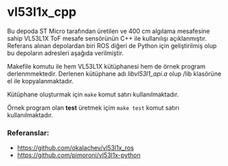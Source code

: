 # vl53l1x_cpp

Bu depoda ST Micro tarafından üretilen ve 400 cm algılama mesafesine sahip VL53L1X ToF mesafe sensörünün C++ ile kullanılışı açıklanmıştır. Referans alınan depolardan biri ROS diğeri de Python için geliştirilmiş olup bu depoların adresleri aşağıda verilmiştir.

Makefile komutu ile hem VL53L1X kütüphanesi hem de örnek program  derlenmmektedir. Derlenen kütüphane adı *libvl53l1_api.a* olup /lib klasörüne el ile kopyalanmaktadır.

Kütüphane oluşturmak için `make` komut satırı kullanılmaktadır.

Örnek program olan __test__ üretmek içim `make test` komut satırı kullanılmaktadır.

### Referanslar:
* https://github.com/okalachev/vl53l1x_ros
* https://github.com/pimoroni/vl53l1x-python

